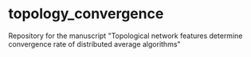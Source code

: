 # topology_convergence
Repository for the manuscript "Topological network features determine convergence rate of distributed average algorithms"
